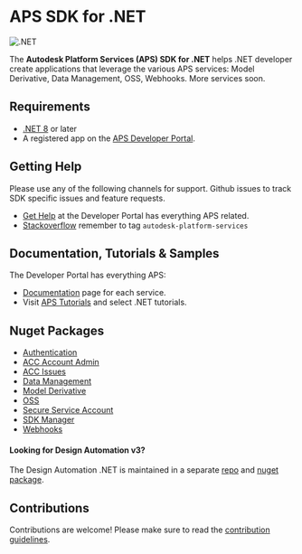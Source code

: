 # APS SDK for .NET

![.NET](https://img.shields.io/badge/-.NET%208.0-blueviolet?logo=dotnet)

The **Autodesk Platform Services (APS) SDK for .NET** helps .NET developer create applications that leverage the various APS services: Model Derivative, Data Management, OSS, Webhooks. More services soon.

## Requirements

- [.NET 8](https://dotnet.microsoft.com/en-us/download/dotnet/8.0) or later
- A registered app on the [APS Developer Portal](http://aps.autodesk.com). 

## Getting Help

Please use any of the following channels for support. Github issues to track SDK specific issues and feature requests. 

- [Get Help](https://aps.autodesk.com/get-help) at the Developer Portal has everything APS related.
- [Stackoverflow](https://stackoverflow.com/questions/ask?tags=autodesk-platform-services) remember to tag `autodesk-platform-services`

## Documentation, Tutorials & Samples

The Developer Portal has everything APS:

- [Documentation](https://aps.autodesk.com/developer/documentation) page for each service.
- Visit [APS Tutorials](http://aps.autodesk.com/tutorials) and select .NET tutorials.


## Nuget Packages

- [Authentication](https://www.nuget.org/packages/Autodesk.Authentication)
- [ACC Account Admin](https://www.nuget.org/packages/Autodesk.Construction.AccountAdmin/1.0.0-beta1)
- [ACC Issues](https://www.nuget.org/packages/Autodesk.Construction.Issues)
- [Data Management](https://www.nuget.org/packages/Autodesk.DataManagement)
- [Model Derivative](https://www.nuget.org/packages/Autodesk.ModelDerivative)
- [OSS](https://www.nuget.org/packages/Autodesk.Oss)
- [Secure Service Account](https://www.nuget.org/packages/Autodesk.SecureServiceAccount)
- [SDK Manager](https://www.nuget.org/packages/Autodesk.SDKManager)
- [Webhooks](https://www.nuget.org/packages/Autodesk.Webhooks)

#### Looking for Design Automation v3?

The Design Automation .NET is maintained in a separate [repo](https://github.com/Autodesk-Forge/forge-api-dotnet-design.automation) and [nuget package](https://www.nuget.org/packages/Autodesk.Forge.DesignAutomation).

## Contributions

Contributions are welcome! Please make sure to read the [contribution guidelines](CONTRIBUTING.md).